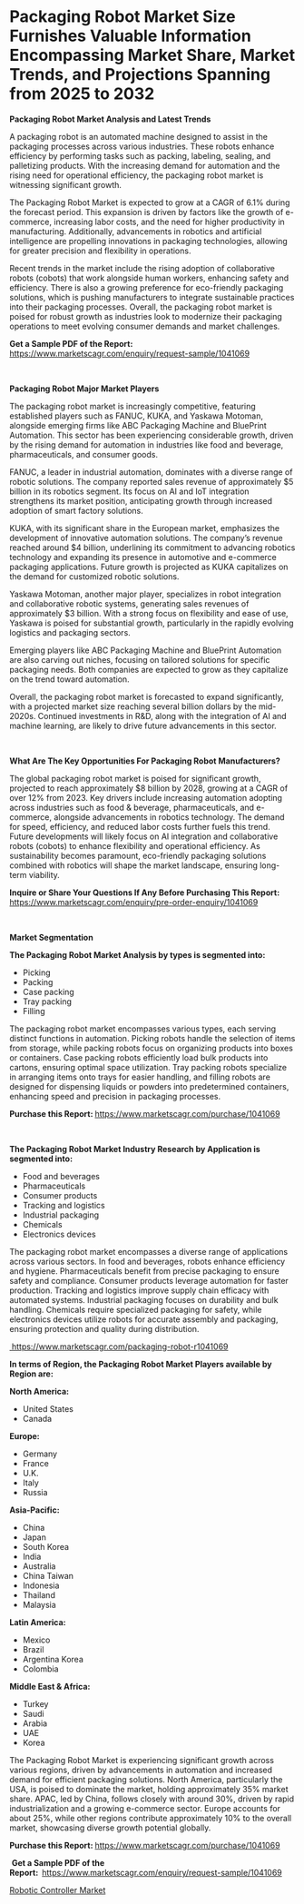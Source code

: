 <p><h1>Packaging Robot Market Size Furnishes Valuable Information Encompassing Market Share, Market Trends, and Projections Spanning from 2025 to 2032</h1></p><p><strong>Packaging Robot Market Analysis and Latest Trends</strong></p>
<p><p>A packaging robot is an automated machine designed to assist in the packaging processes across various industries. These robots enhance efficiency by performing tasks such as packing, labeling, sealing, and palletizing products. With the increasing demand for automation and the rising need for operational efficiency, the packaging robot market is witnessing significant growth. </p><p>The Packaging Robot Market is expected to grow at a CAGR of 6.1% during the forecast period. This expansion is driven by factors like the growth of e-commerce, increasing labor costs, and the need for higher productivity in manufacturing. Additionally, advancements in robotics and artificial intelligence are propelling innovations in packaging technologies, allowing for greater precision and flexibility in operations.</p><p>Recent trends in the market include the rising adoption of collaborative robots (cobots) that work alongside human workers, enhancing safety and efficiency. There is also a growing preference for eco-friendly packaging solutions, which is pushing manufacturers to integrate sustainable practices into their packaging processes. Overall, the packaging robot market is poised for robust growth as industries look to modernize their packaging operations to meet evolving consumer demands and market challenges.</p></p>
<p><strong>Get a Sample PDF of the Report:&nbsp;</strong> <a href="https://www.marketscagr.com/enquiry/request-sample/1041069?utm_campaign=2992&utm_medium=2&utm_source=Github&utm_content=ia&utm_term=25032025&utm_id=packaging-robot">https://www.marketscagr.com/enquiry/request-sample/1041069</a></p>
<p>&nbsp;</p>
<p><strong>Packaging Robot Major Market Players</strong></p>
<p><p>The packaging robot market is increasingly competitive, featuring established players such as FANUC, KUKA, and Yaskawa Motoman, alongside emerging firms like ABC Packaging Machine and BluePrint Automation. This sector has been experiencing considerable growth, driven by the rising demand for automation in industries like food and beverage, pharmaceuticals, and consumer goods.</p><p>FANUC, a leader in industrial automation, dominates with a diverse range of robotic solutions. The company reported sales revenue of approximately $5 billion in its robotics segment. Its focus on AI and IoT integration strengthens its market position, anticipating growth through increased adoption of smart factory solutions.</p><p>KUKA, with its significant share in the European market, emphasizes the development of innovative automation solutions. The company’s revenue reached around $4 billion, underlining its commitment to advancing robotics technology and expanding its presence in automotive and e-commerce packaging applications. Future growth is projected as KUKA capitalizes on the demand for customized robotic solutions.</p><p>Yaskawa Motoman, another major player, specializes in robot integration and collaborative robotic systems, generating sales revenues of approximately $3 billion. With a strong focus on flexibility and ease of use, Yaskawa is poised for substantial growth, particularly in the rapidly evolving logistics and packaging sectors.</p><p>Emerging players like ABC Packaging Machine and BluePrint Automation are also carving out niches, focusing on tailored solutions for specific packaging needs. Both companies are expected to grow as they capitalize on the trend toward automation.</p><p>Overall, the packaging robot market is forecasted to expand significantly, with a projected market size reaching several billion dollars by the mid-2020s. Continued investments in R&D, along with the integration of AI and machine learning, are likely to drive future advancements in this sector.</p></p>
<p>&nbsp;</p>
<p><strong>What Are The Key Opportunities For Packaging Robot Manufacturers?</strong></p>
<p><p>The global packaging robot market is poised for significant growth, projected to reach approximately $8 billion by 2028, growing at a CAGR of over 12% from 2023. Key drivers include increasing automation adopting across industries such as food & beverage, pharmaceuticals, and e-commerce, alongside advancements in robotics technology. The demand for speed, efficiency, and reduced labor costs further fuels this trend. Future developments will likely focus on AI integration and collaborative robots (cobots) to enhance flexibility and operational efficiency. As sustainability becomes paramount, eco-friendly packaging solutions combined with robotics will shape the market landscape, ensuring long-term viability.</p></p>
<p><strong>Inquire or Share Your Questions If Any Before Purchasing This Report:</strong> <a href="https://www.marketscagr.com/enquiry/pre-order-enquiry/1041069?utm_campaign=2992&utm_medium=2&utm_source=Github&utm_content=ia&utm_term=25032025&utm_id=packaging-robot">https://www.marketscagr.com/enquiry/pre-order-enquiry/1041069</a></p>
<p>&nbsp;</p>
<p><strong>Market Segmentation</strong></p>
<p><strong>The Packaging Robot Market Analysis by types is segmented into:</strong></p>
<p><ul><li>Picking</li><li>Packing</li><li>Case packing</li><li>Tray packing</li><li>Filling</li></ul></p>
<p><p>The packaging robot market encompasses various types, each serving distinct functions in automation. Picking robots handle the selection of items from storage, while packing robots focus on organizing products into boxes or containers. Case packing robots efficiently load bulk products into cartons, ensuring optimal space utilization. Tray packing robots specialize in arranging items onto trays for easier handling, and filling robots are designed for dispensing liquids or powders into predetermined containers, enhancing speed and precision in packaging processes.</p></p>
<p><strong>Purchase this Report:&nbsp;</strong><a href="https://www.marketscagr.com/purchase/1041069?utm_campaign=2992&utm_medium=2&utm_source=Github&utm_content=ia&utm_term=25032025&utm_id=packaging-robot">https://www.marketscagr.com/purchase/1041069</a></p>
<p>&nbsp;</p>
<p><strong>The Packaging Robot Market Industry Research by Application is segmented into:</strong></p>
<p><ul><li>Food and beverages</li><li>Pharmaceuticals</li><li>Consumer products</li><li>Tracking and logistics</li><li>Industrial packaging</li><li>Chemicals</li><li>Electronics devices</li></ul></p>
<p><p>The packaging robot market encompasses a diverse range of applications across various sectors. In food and beverages, robots enhance efficiency and hygiene. Pharmaceuticals benefit from precise packaging to ensure safety and compliance. Consumer products leverage automation for faster production. Tracking and logistics improve supply chain efficacy with automated systems. Industrial packaging focuses on durability and bulk handling. Chemicals require specialized packaging for safety, while electronics devices utilize robots for accurate assembly and packaging, ensuring protection and quality during distribution.</p></p>
<p><a href="https://www.marketscagr.com/packaging-robot-r1041069?utm_campaign=2992&utm_medium=2&utm_source=Github&utm_content=ia&utm_term=25032025&utm_id=packaging-robot">&nbsp;https://www.marketscagr.com/packaging-robot-r1041069</a></p>
<p><strong>In terms of Region, the Packaging Robot Market Players available by Region are:</strong></p>
<p>
    <p> <strong> North America: </strong>
        <ul>
            <li>United States</li>
            <li>Canada</li>
        </ul>
        </p> 
    <p> <strong> Europe: </strong>
        <ul>
            <li>Germany</li>
            <li>France</li>
            <li>U.K.</li>
            <li>Italy</li>
            <li>Russia</li>
        </ul>
        </p> 
    <p> <strong> Asia-Pacific: </strong>
        <ul>
            <li>China</li>
            <li>Japan</li>
            <li>South Korea</li>
            <li>India</li>
            <li>Australia</li>
            <li>China Taiwan</li>
            <li>Indonesia</li>
            <li>Thailand</li>
            <li>Malaysia</li>
        </ul>
        </p> 
    <p> <strong> Latin America: </strong>
        <ul>
            <li>Mexico</li>
            <li>Brazil</li>
            <li>Argentina Korea</li>
            <li>Colombia</li>
        </ul>
        </p> 
    <p> <strong> Middle East & Africa: </strong>
        <ul>
            <li>Turkey</li>
            <li>Saudi</li>
            <li>Arabia</li>
            <li>UAE</li>
            <li>Korea</li>
        </ul>
    </p>
    </p>
<p><p>The Packaging Robot Market is experiencing significant growth across various regions, driven by advancements in automation and increased demand for efficient packaging solutions. North America, particularly the USA, is poised to dominate the market, holding approximately 35% market share. APAC, led by China, follows closely with around 30%, driven by rapid industrialization and a growing e-commerce sector. Europe accounts for about 25%, while other regions contribute approximately 10% to the overall market, showcasing diverse growth potential globally.</p></p>
<p><strong>Purchase this Report: </strong><a href="https://www.marketscagr.com/purchase/1041069?utm_campaign=2992&utm_medium=2&utm_source=Github&utm_content=ia&utm_term=25032025&utm_id=packaging-robot">https://www.marketscagr.com/purchase/1041069</a></p>
<p>&nbsp;<strong>Get a Sample PDF of the Report:&nbsp;&nbsp;</strong><a href="https://www.marketscagr.com/enquiry/request-sample/1041069?utm_campaign=2992&utm_medium=2&utm_source=Github&utm_content=ia&utm_term=25032025&utm_id=packaging-robot">https://www.marketscagr.com/enquiry/request-sample/1041069</a></p>
<p><strong></strong></p>
<p><p><a href="https://github.com/jenithschijf/Market-Research-Report-List-1/blob/main/robotic-controller-market.md?utm_campaign=2992&utm_medium=2&utm_source=Github&utm_content=ia&utm_term=25032025&utm_id=packaging-robot">Robotic Controller Market</a></p></p>